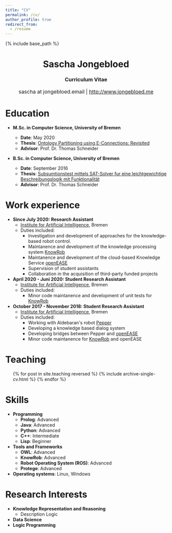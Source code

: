 ```yaml
---
title: "CV"
permalink: /cv/
author_profile: true
redirect_from:
  - /resume
---
```


{% include base_path %}

<h1 class="western" align="center"><b>Sascha Jongebloed</b></h1>
<p style="line-height: 1.5;" align="center"><span style="font-size: medium;"><b>Curriculum Vitae</b> </span></p>
<p style="line-height: 1.5;" align="center"><span style="font-size: medium;">sascha at jongebloed.email | <a href="www.jongebloed.me">http://www.jongebloed.me</a></span></p>

Education
======
* **M.Sc. in Computer Science, University of Bremen**
  * **Date**: May 2020
  * **Thesis**: [Ontology Partitioning using E-Connections: Revisited](/mthesis.html)
  * **Advisor**: Prof. Dr. Thomas Schneider

* **B.Sc. in Computer Science, University of Bremen**
  * **Date**: September 2016
  * **Thesis**: [Subsumtionstest mittels SAT-Solver fur eine leichtgewichtige Beschreibungslogik mit Funktionalität](/bthesis.html)
  * **Advisor**: Prof. Dr. Thomas Schneider

Work experience
======
* **Since July 2020: Research Assistant**
  * [Institute for Artificial Intelligence](https://ai.uni-bremen.de/), Bremen
  * Duties included:
    * Investigation and development of approaches for the knowledge-based robot control.
    * Maintanence and development of the knowledge processing system [KnowRob](http://www.knowrob.org/)
    * Maintanence and development of the cloud-based Knowledge Service [openEASE](http://www.open-ease.org/)
    * Supervision of student assistants
    * Collaboration in the acquisition of third-party funded projects
* **April 2020 - Juni 2020: Student Research Assistant** 
  * [Institute for Artificial Intelligence](https://ai.uni-bremen.de/), Bremen
  * Duties included:
    * Minor code maintanence and development of unit tests for [KnowRob](http://www.knowrob.org/)
* **October 2017 - November 2018: Student Research Assistant** 
  * [Institute for Artificial Intelligence](https://ai.uni-bremen.de/), Bremen
  * Duties included:
    * Working with Aldebaran's robot [Pepper](https://www.aldebaran.com/en/pepper)
    * Developing a knowledge based dialog system 
    * Developing bridges between Pepper and [openEASE](https://www.open-ease.org/)
    * Minor code maintanence for [KnowRob](http://www.knowrob.org/) and openEASE

Teaching
======
  <ul>{% for post in site.teaching reversed %}
    {% include archive-single-cv.html %}
  {% endfor %}</ul>

Skills
======
* **Programming**
  * **Prolog**: Advanced
  * **Java**: Advanced
  * **Python**: Advanced
  * **C++**: Intermediate
  * **Lisp**: Beginner
* **Tools and Frameworks**
  * **OWL**: Advanced
  * **KnowRob**: Advanced
  * **Robot Operating System (ROS)**: Advanced
  * **Protege**: Advanced
* **Operating systems**: Linux, Windows

Research Interests
======

* **Knowledge Representation and Reasoning**
  * Description Logic
* **Data Science**
* **Logic Programming**